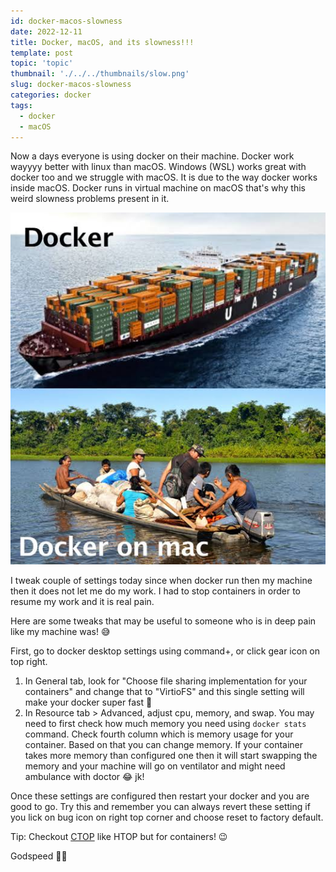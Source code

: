```yaml
---
id: docker-macos-slowness
date: 2022-12-11
title: Docker, macOS, and its slowness!!!
template: post
topic: 'topic'
thumbnail: './../../thumbnails/slow.png'
slug: docker-macos-slowness
categories: docker
tags:
  - docker
  - macOS
---
```


Now a days everyone is using docker on their machine. Docker work wayyyy better with linux than macOS. Windows (WSL) works great with docker too and we struggle with macOS. It is due to the way docker works inside macOS. Docker runs in virtual machine on macOS that's why this weird slowness problems present in it.

![Meme](meme.jpeg)

I tweak couple of settings today since when docker run then my machine then it does not let me do my work. I had to stop containers in order to resume my work and it is real pain.

Here are some tweaks that may be useful to someone who is in deep pain like my machine was! 😅

First, go to docker desktop settings using command+, or click gear icon on top right.

1. In General tab, look for "Choose file sharing implementation for your containers" and change that to "VirtioFS" and this single setting will make your docker super fast 🚀
2. In Resource tab > Advanced, adjust cpu, memory, and swap. You may need to first check how much memory you need using `docker stats` command. Check fourth column which is memory usage for your container. Based on that you can change memory. If your container takes more memory than configured one then it will start swapping the memory and your machine will go on ventilator and might need ambulance with doctor 😂 jk!

Once these settings are configured then restart your docker and you are good to go. Try this and remember you can always revert these setting if you lick on bug icon on right top corner and choose reset to factory default.

Tip: Checkout [CTOP](https://ctop.sh/) like HTOP but for containers! 😉

Godspeed ✌🏻
